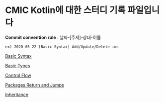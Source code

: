 CMIC Kotlin에 대한 스터디 기록 파일입니다
=======================================

**Commit convention rule** : 날짜-[주제]-상태-이름
```
ex) 2020-05-22 [Basic Syntax] Add/Update/Delete ims
```

[Basic Syntax](https://github.com/graduationProjectCMIC/kotlinStudy/blob/master/%EB%AA%A8%EC%9D%8C/Basic_syntax.md)

[Basic Types](https://github.com/graduationProjectCMIC/kotlinStudy/blob/master/%EB%AA%A8%EC%9D%8C/basic_code.md)

[Control Flow](https://github.com/graduationProjectCMIC/kotlinStudy/blob/master/%EB%AA%A8%EC%9D%8C/control_flow.md)

[Packages Return and Jumps](https://github.com/graduationProjectCMIC/kotlinStudy/blob/master/%EB%AA%A8%EC%9D%8C/Packages_Return_and_Jumps.md)

[Inheritance](https://github.com/graduationProjectCMIC/kotlinStudy/blob/master/%EB%AA%A8%EC%9D%8C/Inheritance.md)